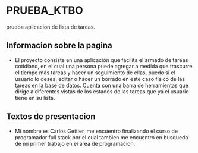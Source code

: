 # PRUEBA_KTBO
prueba  aplicacion de lista de tareas.

## Informacion sobre la pagina

* El proyecto consiste en una aplicación que facilita el armado de tareas cotidiano, en el cual una persona puede agregar a medida que trascurre el tiempo más tareas y hacer un seguimiento de ellas, puedo si el usuario lo desea, editar o hacer un borrado en este caso físico de las tareas en la base de datos.
Cuenta con una barra de herramientas que  dirige a diferentes vistas de los estados de las tareas que ya el usuario tiene en su lista.


## Textos de presentacion

* Mi nombre es Carlos Gettier, me encuentro finalizando el curso de programador full stack por el cual tambien me encuentro en busqueda de mi primer trabajo en el area de programacion.



 
